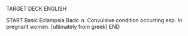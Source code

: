 TARGET DECK
ENGLISH

START
Basic
Eclampsia
Back: n. Convulsive condition occurring esp. In pregnant women. [ultimately from greek]
END
